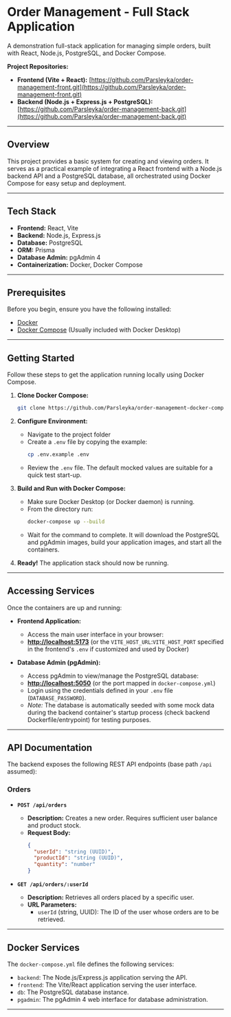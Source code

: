 # Order Management - Full Stack Application

A demonstration full-stack application for managing simple orders, built with React, Node.js, PostgreSQL, and Docker Compose.

**Project Repositories:**

*   **Frontend (Vite + React):** [https://github.com/Parsleyka/order-management-front.git](https://github.com/Parsleyka/order-management-front.git)
*   **Backend (Node.js + Express.js + PostgreSQL):** [https://github.com/Parsleyka/order-management-back.git](https://github.com/Parsleyka/order-management-back.git)

---

## Overview

This project provides a basic system for creating and viewing orders. It serves as a practical example of integrating a React frontend with a Node.js backend API and a PostgreSQL database, all orchestrated using Docker Compose for easy setup and deployment.

---

## Tech Stack

*   **Frontend:** React, Vite
*   **Backend:** Node.js, Express.js
*   **Database:** PostgreSQL
*   **ORM:** Prisma
*   **Database Admin:** pgAdmin 4
*   **Containerization:** Docker, Docker Compose

---

## Prerequisites

Before you begin, ensure you have the following installed:

*   [Docker](https://docs.docker.com/get-docker/)
*   [Docker Compose](https://docs.docker.com/compose/install/) (Usually included with Docker Desktop)

---

## Getting Started

Follow these steps to get the application running locally using Docker Compose.

1.  **Clone Docker Compose:**
    ```bash
    git clone https://github.com/Parsleyka/order-management-docker-compose.git
    ```

2.  **Configure Environment:**
    *   Navigate to the project folder
    *   Create a `.env` file by copying the example:
        ```bash
        cp .env.example .env
        ```
    *   Review the `.env` file. The default mocked values are suitable for a quick test start-up.

3.  **Build and Run with Docker Compose:**
    *   Make sure Docker Desktop (or Docker daemon) is running.
    *   From the directory run:
        ```bash
        docker-compose up --build
        ```
    *   Wait for the command to complete. It will download the PostgreSQL and pgAdmin images, build your application images, and start all the containers.

4.  **Ready!** The application stack should now be running.

---

## Accessing Services

Once the containers are up and running:

*   **Frontend Application:**
    *   Access the main user interface in your browser:
    *   **[http://localhost:5173](http://localhost:5173)** (or the `VITE_HOST_URL`:`VITE_HOST_PORT` specified in the frontend's `.env` if customized and used by Docker)

*   **Database Admin (pgAdmin):**
    *   Access pgAdmin to view/manage the PostgreSQL database:
    *   **[http://localhost:5050](http://localhost:5050)** (or the port mapped in `docker-compose.yml`)
    *   Login using the credentials defined in your `.env` file (`DATABASE_PASSWORD`).
    *   *Note:* The database is automatically seeded with some mock data during the backend container's startup process (check backend Dockerfile/entrypoint) for testing purposes.

---

## API Documentation

The backend exposes the following REST API endpoints (base path `/api` assumed):

### Orders

*   **`POST /api/orders`**
    *   **Description:** Creates a new order. Requires sufficient user balance and product stock.
    *   **Request Body:**
        ```json
        {
          "userId": "string (UUID)",
          "productId": "string (UUID)",
          "quantity": "number"
        }
        ```

*   **`GET /api/orders/:userId`**
    *   **Description:** Retrieves all orders placed by a specific user.
    *   **URL Parameters:**
        *   `userId` (string, UUID): The ID of the user whose orders are to be retrieved.

---

## Docker Services

The `docker-compose.yml` file defines the following services:

*   `backend`: The Node.js/Express.js application serving the API.
*   `frontend`: The Vite/React application serving the user interface.
*   `db`: The PostgreSQL database instance.
*   `pgadmin`: The pgAdmin 4 web interface for database administration.

---